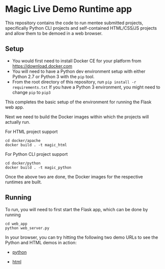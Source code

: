 # Magic Live Demo Runtime app

This repository contains the code to run mentee submitted projects, specifically
Python CLI projects and self-contained HTML/CSS/JS projects and allow them to be
demoed in a web browser.

## Setup

- You would first need to install Docker CE for your platform from
	https://download.docker.com
- You will need to have a Python dev environment setup with either Python 2.7 or
  Python 3 with the `pip` tool.
- From the root directory of this repository, run `pip install -r requirements.txt`
  If you have a Python 3 environment, you might need to change `pip` to `pip3`

This completes the basic setup of the environment for running the Flask web app.

Next we need to build the Docker images within which the projects will actually
run.

For HTML project support

```
cd docker/apache
docker build . -t magic_html
```

For Python CLI project support

```
cd docker/python
docker build . -t magic_python
```

Once the above two are done, the Docker images for the respective runtimes are
built.

## Running

To run, you will need to first start the Flask app, which can be done by running

```
cd web_app
python web_server.py
```

In your browser, you can try hitting the following two demo URLs to see the
Python and HTML demos in action:

- [python](http://localhost:5000/demo?project_name=demoPython&project_type=python)

- [html](http://localhost:5000/demo?project_name=demoHTML&project_type=html)
